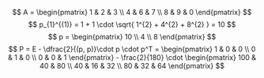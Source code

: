 $$
A = \begin{pmatrix}
1 & 2 & 3 \\
4 & 6 & 7 \\
8 & 9 & 0
\end{pmatrix}
$$
$$
p_{1}^{(1)} = 1 + 1 \cdot \sqrt{ 1^{2} + 4^{2} + 8^{2} } = 10
$$
$$
p = \begin{pmatrix}
10 \\
4 \\
8
\end{pmatrix}
$$
$$
P = E - \dfrac{2}{(p, p)}\cdot p \cdot p^T = \begin{pmatrix}
1 & 0 & 0 \\
0 & 1 & 0 \\
0 & 0 & 1
\end{pmatrix} - \frac{2}{180} \cdot \begin{pmatrix}
100 & 40 & 80 \\
40 & 16 & 32 \\
80 & 32 & 64
\end{pmatrix}
$$

